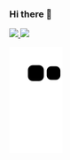### Hi there 👋

 <div>
  <a href="https://github.com/ssscs">
  <img height="180em" src="https://github-readme-stats.vercel.app/api?username=ssscs&show_icons=true&theme=dracula&include_all_commits=true&count_private=true"/>
  <img height="180em" src="https://github-readme-stats.vercel.app/api/top-langs/?username=ssscs&layout=compact&langs_count=7&theme=dracula"/>
</div>

![Snake animation](https://raw.githubusercontent.com/rafaballerini/rafaballerini/output/github-contribution-grid-snake.svg)
